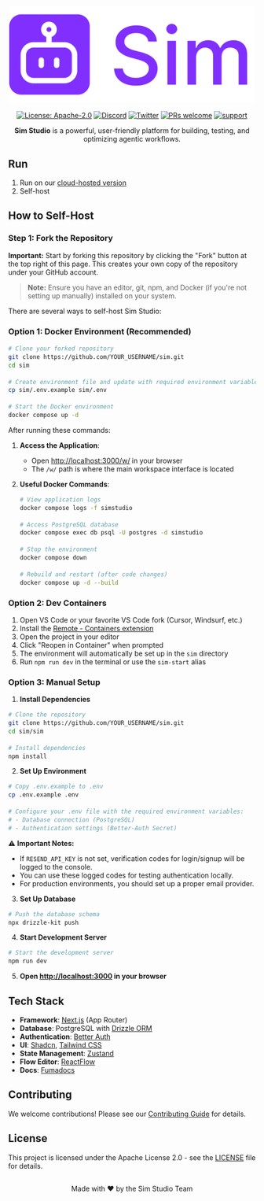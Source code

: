 <p align="center">
  <img src="sim/public/sim.png" alt="Sim Studio Logo" width="500"/>
</p>

<p align="center">
  <a href="https://www.apache.org/licenses/LICENSE-2.0"><img src="https://img.shields.io/badge/License-Apache%202.0-blue.svg" alt="License: Apache-2.0"></a>
  <a href="https://discord.gg/pQKwMTvNrg"><img src="https://img.shields.io/badge/Discord-Join%20Server-7289DA?logo=discord&logoColor=white" alt="Discord"></a>
  <a href="https://x.com/simstudioai"><img src="https://img.shields.io/twitter/follow/simstudio?style=social" alt="Twitter"></a>
  <a href="https://github.com/simstudioai/sim/pulls"><img src="https://img.shields.io/badge/PRs-welcome-brightgreen.svg" alt="PRs welcome"></a>
  <a href="https://github.com/simstudioai/sim/issues"><img src="https://img.shields.io/badge/support-contact%20author-purple.svg" alt="support"></a>
</p>

<p align="center">
  <strong>Sim Studio</strong> is a powerful, user-friendly platform for building, testing, and optimizing agentic workflows.
</p>

## Run

1. Run on our [cloud-hosted version](https://simstudio.ai)
2. Self-host

## How to Self-Host

### Step 1: Fork the Repository

**Important:** Start by forking this repository by clicking the "Fork" button at the top right of this page. This creates your own copy of the repository under your GitHub account.

> **Note:** Ensure you have an editor, git, npm, and Docker (if you're not setting up manually) installed on your system.

There are several ways to self-host Sim Studio:

### Option 1: Docker Environment (Recommended)

```bash
# Clone your forked repository
git clone https://github.com/YOUR_USERNAME/sim.git
cd sim

# Create environment file and update with required environment variables (BETTER_AUTH_SECRET)
cp sim/.env.example sim/.env

# Start the Docker environment
docker compose up -d
```

After running these commands:

1. **Access the Application**:

   - Open [http://localhost:3000/w/](http://localhost:3000/w/) in your browser
   - The `/w/` path is where the main workspace interface is located

2. **Useful Docker Commands**:

   ```bash
   # View application logs
   docker compose logs -f simstudio

   # Access PostgreSQL database
   docker compose exec db psql -U postgres -d simstudio

   # Stop the environment
   docker compose down

   # Rebuild and restart (after code changes)
   docker compose up -d --build
   ```

### Option 2: Dev Containers

1. Open VS Code or your favorite VS Code fork (Cursor, Windsurf, etc.)
2. Install the [Remote - Containers extension](https://marketplace.visualstudio.com/items?itemName=ms-vscode-remote.remote-containers)
3. Open the project in your editor
4. Click "Reopen in Container" when prompted
5. The environment will automatically be set up in the `sim` directory
6. Run `npm run dev` in the terminal or use the `sim-start` alias

### Option 3: Manual Setup

1. **Install Dependencies**

```bash
# Clone the repository
git clone https://github.com/YOUR_USERNAME/sim.git
cd sim/sim

# Install dependencies
npm install
```

2. **Set Up Environment**

```bash
# Copy .env.example to .env
cp .env.example .env

# Configure your .env file with the required environment variables:
# - Database connection (PostgreSQL)
# - Authentication settings (Better-Auth Secret)
```

⚠️ **Important Notes:**
- If `RESEND_API_KEY` is not set, verification codes for login/signup will be logged to the console.
- You can use these logged codes for testing authentication locally.
- For production environments, you should set up a proper email provider.

3. **Set Up Database**

```bash
# Push the database schema
npx drizzle-kit push
```

4. **Start Development Server**

```bash
# Start the development server
npm run dev
```

5. **Open [http://localhost:3000](http://localhost:3000) in your browser**

## Tech Stack

- **Framework**: [Next.js](https://nextjs.org/) (App Router)
- **Database**: PostgreSQL with [Drizzle ORM](https://orm.drizzle.team)
- **Authentication**: [Better Auth](https://better-auth.com)
- **UI**: [Shadcn](https://ui.shadcn.com/), [Tailwind CSS](https://tailwindcss.com)
- **State Management**: [Zustand](https://zustand-demo.pmnd.rs/)
- **Flow Editor**: [ReactFlow](https://reactflow.dev/)
- **Docs**: [Fumadocs](https://fumadocs.vercel.app/)

## Contributing

We welcome contributions! Please see our [Contributing Guide](.github/CONTRIBUTING.md) for details.

## License

This project is licensed under the Apache License 2.0 - see the [LICENSE](LICENSE) file for details.

##

<p align="center">Made with ❤️ by the Sim Studio Team</p>
